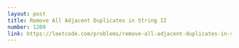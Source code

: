 ```yaml
---
layout: post
title: Remove All Adjacent Duplicates in String II
number: 1209
link: https://leetcode.com/problems/remove-all-adjacent-duplicates-in-string-ii
---
```

